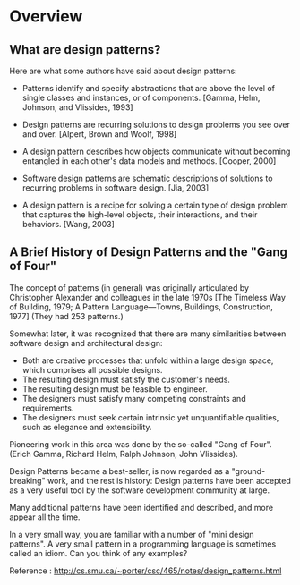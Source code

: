 # Overview

## What are design patterns?

Here are what some authors have said about design patterns:
<ul><li>
  
Patterns identify and specify abstractions that are above the level of single classes and instances, or of components. [Gamma, Helm, Johnson, and Vlissides, 1993]

</li><li>
Design patterns are recurring solutions to design problems you see over and over. [Alpert, Brown and Woolf, 1998]
  
</li><li>
  
A design pattern describes how objects communicate without becoming entangled in each other's data models and methods. [Cooper, 2000]
  
</li><li>
  
Software design patterns are schematic descriptions of solutions to recurring problems in software design. [Jia, 2003]
  
</li><li>
  
A design pattern is a recipe for solving a certain type of design problem that captures the high-level objects, their interactions, and their behaviors. [Wang, 2003]
  
</li>
</ul>

## A Brief History of Design Patterns and the "Gang of Four"

The concept of patterns (in general) was originally articulated by Christopher Alexander and colleagues in the late 1970s [The Timeless Way of Building, 1979; A Pattern Language—Towns, Buildings, Construction, 1977] (They had 253 patterns.)


Somewhat later, it was recognized that there are many similarities between software design and architectural design:

<ul><li>
Both are creative processes that unfold within a large design space, which comprises all possible designs.
  
</li><li>
The resulting design must satisfy the customer's needs.
  
</li><li>
The resulting design must be feasible to engineer.
  
</li><li>
The designers must satisfy many competing constraints and requirements.
  
</li><li>
The designers must seek certain intrinsic yet unquantifiable qualities, such as elegance and extensibility.
  
</li></ul>
Pioneering work in this area was done by the so-called "Gang of Four".(Erich Gamma, Richard Helm, Ralph Johnson, John Vlissides).


Design Patterns became a best-seller, is now regarded as a "ground-breaking" work, and the rest is history: Design patterns have been accepted as a very useful tool by the software development community at large.

<p>
Many additional patterns have been identified and described, and more appear all the time.


In a very small way, you are familiar with a number of "mini design patterns". A very small pattern in a programming language is sometimes called an idiom. Can you think of any examples?



Reference : http://cs.smu.ca/~porter/csc/465/notes/design_patterns.html


